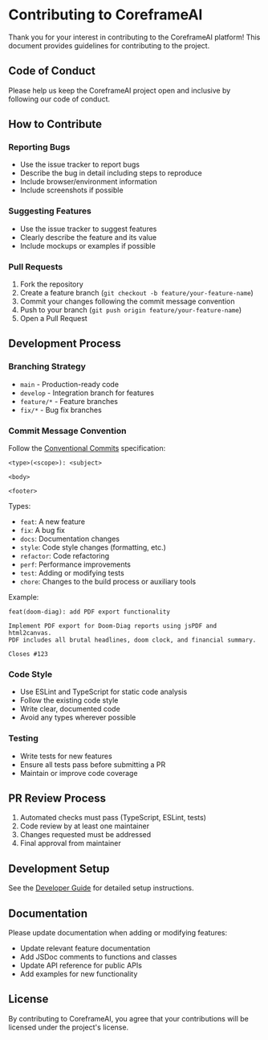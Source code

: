 # Contributing to CoreframeAI

Thank you for your interest in contributing to the CoreframeAI platform! This document provides guidelines for contributing to the project.

## Code of Conduct

Please help us keep the CoreframeAI project open and inclusive by following our code of conduct.

## How to Contribute

### Reporting Bugs

- Use the issue tracker to report bugs
- Describe the bug in detail including steps to reproduce
- Include browser/environment information
- Include screenshots if possible

### Suggesting Features

- Use the issue tracker to suggest features
- Clearly describe the feature and its value
- Include mockups or examples if possible

### Pull Requests

1. Fork the repository
2. Create a feature branch (`git checkout -b feature/your-feature-name`)
3. Commit your changes following the commit message convention
4. Push to your branch (`git push origin feature/your-feature-name`)
5. Open a Pull Request

## Development Process

### Branching Strategy

- `main` - Production-ready code
- `develop` - Integration branch for features
- `feature/*` - Feature branches
- `fix/*` - Bug fix branches

### Commit Message Convention

Follow the [Conventional Commits](https://www.conventionalcommits.org/) specification:

```
<type>(<scope>): <subject>

<body>

<footer>
```

Types:
- `feat`: A new feature
- `fix`: A bug fix
- `docs`: Documentation changes
- `style`: Code style changes (formatting, etc.)
- `refactor`: Code refactoring
- `perf`: Performance improvements
- `test`: Adding or modifying tests
- `chore`: Changes to the build process or auxiliary tools

Example:
```
feat(doom-diag): add PDF export functionality

Implement PDF export for Doom-Diag reports using jsPDF and html2canvas.
PDF includes all brutal headlines, doom clock, and financial summary.

Closes #123
```

### Code Style

- Use ESLint and TypeScript for static code analysis
- Follow the existing code style
- Write clear, documented code
- Avoid any types wherever possible

### Testing

- Write tests for new features
- Ensure all tests pass before submitting a PR
- Maintain or improve code coverage

## PR Review Process

1. Automated checks must pass (TypeScript, ESLint, tests)
2. Code review by at least one maintainer
3. Changes requested must be addressed
4. Final approval from maintainer

## Development Setup

See the [Developer Guide](./developer-guide.md#setup-and-installation) for detailed setup instructions.

## Documentation

Please update documentation when adding or modifying features:

- Update relevant feature documentation
- Add JSDoc comments to functions and classes
- Update API reference for public APIs
- Add examples for new functionality

## License

By contributing to CoreframeAI, you agree that your contributions will be licensed under the project's license.
